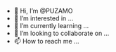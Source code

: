 - 👋 Hi, I’m @PUZAMO
- 👀 I’m interested in ...
- 🌱 I’m currently learning ...
- 💞️ I’m looking to collaborate on ...
- 📫 How to reach me ...

<!---
PUZAMO/PUZAMO is a ✨ special ✨ repository because its `README.md` (this file) appears on your GitHub profile.
You can click the Preview link to take a look at your changes.
--->
